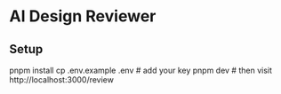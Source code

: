 # AI Design Reviewer

## Setup
pnpm install
cp .env.example .env     # add your key
pnpm dev                 # then visit http://localhost:3000/review
